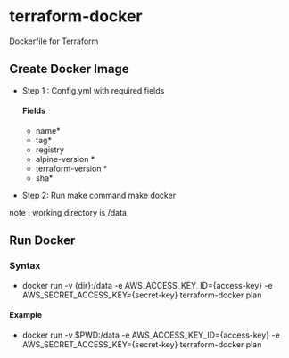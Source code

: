 # terraform-docker
Dockerfile for Terraform

## Create Docker Image
- Step 1 : Config.yml with required fields 
  #### Fields
  - name*
  - tag*
  - registry
  - alpine-version *
  - terraform-version *
  - sha*
  
- Step 2: Run make command
          make docker
          
note : working directory is /data

## Run Docker
### Syntax
- docker run -v {dir}:/data -e AWS_ACCESS_KEY_ID={access-key} -e AWS_SECRET_ACCESS_KEY={secret-key} terraform-docker plan

#### Example
- docker run -v $PWD:/data -e AWS_ACCESS_KEY_ID={access-key} -e AWS_SECRET_ACCESS_KEY={secret-key} terraform-docker plan
